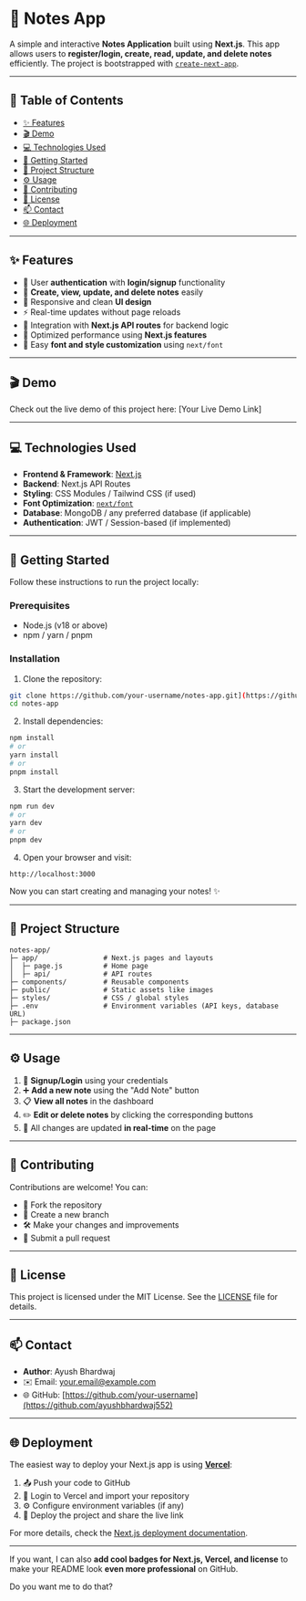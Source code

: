 # 📝 Notes App

A simple and interactive **Notes Application** built using **Next.js**. This app allows users to **register/login, create, read, update, and delete notes** efficiently. The project is bootstrapped with [`create-next-app`](https://github.com/vercel/next.js/tree/canary/packages/create-next-app).

---

## 📑 Table of Contents

* [✨ Features](#-features)
* [🎬 Demo](#-demo)
* [💻 Technologies Used](#-technologies-used)
* [🚀 Getting Started](#-getting-started)
* [📂 Project Structure](#-project-structure)
* [⚙️ Usage](#-usage)
* [🤝 Contributing](#-contributing)
* [📝 License](#-license)
* [📫 Contact](#-contact)
* [🌐 Deployment](#-deployment)

---

## ✨ Features

* 🔐 User **authentication** with **login/signup** functionality
* 📝 **Create, view, update, and delete notes** easily
* 📱 Responsive and clean **UI design**
* ⚡ Real-time updates without page reloads
* 💾 Integration with **Next.js API routes** for backend logic
* 🚀 Optimized performance using **Next.js features**
* 🎨 Easy **font and style customization** using `next/font`

---

## 🎬 Demo

Check out the live demo of this project here:
\[Your Live Demo Link]

---

## 💻 Technologies Used

* **Frontend & Framework**: [Next.js](https://nextjs.org)
* **Backend**: Next.js API Routes
* **Styling**: CSS Modules / Tailwind CSS (if used)
* **Font Optimization**: [`next/font`](https://nextjs.org/docs/app/building-your-application/optimizing/fonts)
* **Database**: MongoDB / any preferred database (if applicable)
* **Authentication**: JWT / Session-based (if implemented)

---

## 🚀 Getting Started

Follow these instructions to run the project locally:

### Prerequisites

* Node.js (v18 or above)
* npm / yarn / pnpm

### Installation

1. Clone the repository:

```bash
git clone https://github.com/your-username/notes-app.git](https://github.com/ayushbhardwaj552/Notes-App-)
cd notes-app
```

2. Install dependencies:

```bash
npm install
# or
yarn install
# or
pnpm install
```

3. Start the development server:

```bash
npm run dev
# or
yarn dev
# or
pnpm dev
```

4. Open your browser and visit:

```
http://localhost:3000
```

Now you can start creating and managing your notes! ✨

---

## 📂 Project Structure

```
notes-app/
├─ app/                # Next.js pages and layouts
│  ├─ page.js          # Home page
│  ├─ api/             # API routes
├─ components/         # Reusable components
├─ public/             # Static assets like images
├─ styles/             # CSS / global styles
├─ .env                # Environment variables (API keys, database URL)
├─ package.json
```

---

## ⚙️ Usage

1. 🔑 **Signup/Login** using your credentials
2. ➕ **Add a new note** using the "Add Note" button
3. 📋 **View all notes** in the dashboard
4. ✏️ **Edit or delete notes** by clicking the corresponding buttons
5. 🔄 All changes are updated **in real-time** on the page

---

## 🤝 Contributing

Contributions are welcome! You can:

* 🍴 Fork the repository
* 🌿 Create a new branch
* 🛠 Make your changes and improvements
* 📩 Submit a pull request

---

## 📝 License

This project is licensed under the MIT License. See the [LICENSE](LICENSE) file for details.

---

## 📫 Contact

* **Author**: Ayush Bhardwaj
* ✉️ Email: [your.email@example.com](mailto:ayushbhardwajk@gmail.com)
* 🌐 GitHub: [https://github.com/your-username](https://github.com/ayushbhardwaj552)

---

## 🌐 Deployment

The easiest way to deploy your Next.js app is using **[Vercel](https://vercel.com/new?utm_medium=default-template&filter=next.js&utm_source=create-next-app&utm_campaign=create-next-app-readme)**:

1. 📤 Push your code to GitHub
2. 🔑 Login to Vercel and import your repository
3. ⚙️ Configure environment variables (if any)
4. 🚀 Deploy the project and share the live link

For more details, check the [Next.js deployment documentation](https://nextjs.org/docs/app/building-your-application/deploying).

---

If you want, I can also **add cool badges for Next.js, Vercel, and license** to make your README look **even more professional** on GitHub.

Do you want me to do that?
